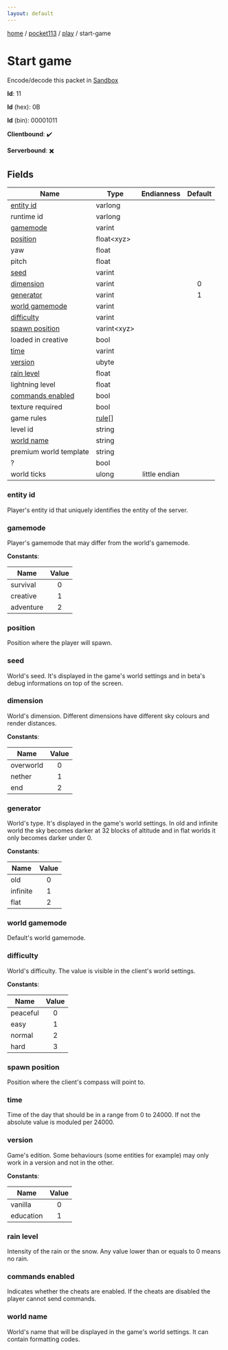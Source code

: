 ```yaml
---
layout: default
---
```


[home](/)  /  [pocket113](/protocol/pocket113)  /  [play](/protocol/pocket113/play)  /  start-game

# Start game

Encode/decode this packet in [Sandbox](../../../sandbox/pocket113#Play.StartGame)

**Id**: 11

**Id** (hex): 0B

**Id** (bin): 00001011

**Clientbound**: ✔️

**Serverbound**: ✖️

## Fields

Name | Type | Endianness | Default
---|---|:---:|:---:
[entity id](#entity-id) | varlong |  | 
runtime id | varlong |  | 
[gamemode](#gamemode) | varint |  | 
[position](#position) | float&lt;xyz&gt; |  | 
yaw | float |  | 
pitch | float |  | 
[seed](#seed) | varint |  | 
[dimension](#dimension) | varint |  | 0
[generator](#generator) | varint |  | 1
[world gamemode](#world-gamemode) | varint |  | 
[difficulty](#difficulty) | varint |  | 
[spawn position](#spawn-position) | varint&lt;xyz&gt; |  | 
loaded in creative | bool |  | 
[time](#time) | varint |  | 
[version](#version) | ubyte |  | 
[rain level](#rain-level) | float |  | 
lightning level | float |  | 
[commands enabled](#commands-enabled) | bool |  | 
texture required | bool |  | 
game rules | [rule](/protocol/pocket113/types/rule)[] |  | 
level id | string |  | 
[world name](#world-name) | string |  | 
premium world template | string |  | 
? | bool |  | 
world ticks | ulong | little endian | 

### entity id

Player's entity id that uniquely identifies the entity of the server.

### gamemode

Player's gamemode that may differ from the world's gamemode.

**Constants**:

Name | Value
---|:---:
survival | 0
creative | 1
adventure | 2

### position

Position where the player will spawn.

### seed

World's seed. It's displayed in the game's world settings and in beta's debug informations on top of the screen.

### dimension

World's dimension. Different dimensions have different sky colours and render distances.

**Constants**:

Name | Value
---|:---:
overworld | 0
nether | 1
end | 2

### generator

World's type. It's displayed in the game's world settings.
In old and infinite world the sky becomes darker at 32 blocks of altitude and in flat worlds it only becomes darker under 0.

**Constants**:

Name | Value
---|:---:
old | 0
infinite | 1
flat | 2

### world gamemode

Default's world gamemode.

### difficulty

World's difficulty. The value is visible in the client's world settings.

**Constants**:

Name | Value
---|:---:
peaceful | 0
easy | 1
normal | 2
hard | 3

### spawn position

Position where the client's compass will point to.

### time

Time of the day that should be in a range from 0 to 24000. If not the absolute value is moduled per 24000.

### version

Game's edition. Some behaviours (some entities for example) may only work in a version and not in the other.

**Constants**:

Name | Value
---|:---:
vanilla | 0
education | 1

### rain level

Intensity of the rain or the snow. Any value lower than or equals to 0 means no rain.

### commands enabled

Indicates whether the cheats are enabled. If the cheats are disabled the player cannot send commands.

### world name

World's name that will be displayed in the game's world settings. It can contain formatting codes.
